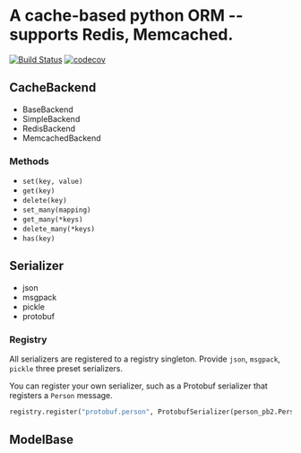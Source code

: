 # A cache-based python ORM -- supports Redis, Memcached.

[![Build Status](https://travis-ci.org/Leosocy/cacheorm.svg?branch=master)](https://travis-ci.org/Leosocy/cacheorm)
[![codecov](https://codecov.io/gh/Leosocy/cacheorm/branch/master/graph/badge.svg)](https://codecov.io/gh/Leosocy/cacheorm)

## CacheBackend

- BaseBackend
- SimpleBackend
- RedisBackend
- MemcachedBackend

### Methods

- `set(key, value)`
- `get(key)`
- `delete(key)`
- `set_many(mapping)`
- `get_many(*keys)`
- `delete_many(*keys)`
- `has(key)`

## Serializer

- json
- msgpack
- pickle
- protobuf

### Registry

All serializers are registered to a registry singleton.
Provide `json`, `msgpack`, `pickle` three preset serializers.

You can register your own serializer,
such as a Protobuf serializer that registers a `Person` message.

```python
registry.register("protobuf.person", ProtobufSerializer(person_pb2.Person))
```

## ModelBase
